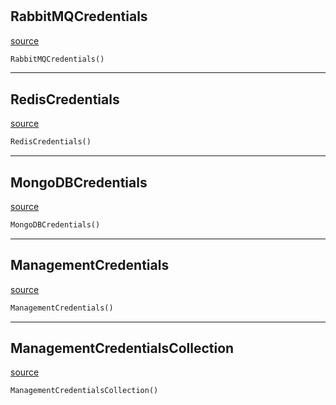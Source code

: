 #


## RabbitMQCredentials
[source](https://github.com/llxp/chain-factory/blob/master/framework/src/chain_factory/models/credentials.py/#L17)
```python 
RabbitMQCredentials()
```



----


## RedisCredentials
[source](https://github.com/llxp/chain-factory/blob/master/framework/src/chain_factory/models/credentials.py/#L26)
```python 
RedisCredentials()
```



----


## MongoDBCredentials
[source](https://github.com/llxp/chain-factory/blob/master/framework/src/chain_factory/models/credentials.py/#L7)
```python 
MongoDBCredentials()
```



----


## ManagementCredentials
[source](https://github.com/llxp/chain-factory/blob/master/framework/src/chain_factory/models/credentials.py/#L41)
```python 
ManagementCredentials()
```



----


## ManagementCredentialsCollection
[source](https://github.com/llxp/chain-factory/blob/master/framework/src/chain_factory/models/credentials.py/#L35)
```python 
ManagementCredentialsCollection()
```



